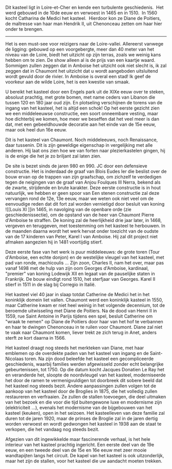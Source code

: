 Dit kasteel ligt in Loire-et-Cher en kende een turbulente geschiedenis.  Het werd gebouwd in de 10de eeuw en verwoest in 1465 en in 1510.  In 1560 kocht Catharina de Medici het kasteel.  Hierdoor kon ze Diane de Poitiers, de maîtresse van haar man Hendrik II, uit Chenonceau zetten om haar hier onder te brengen.

------

Het is een must-see voor reizigers naar de Loire-vallei. Allereerst vanwege de ligging: gebouwd op een voorgebergte, meer dan 40 meter van het niveau van de Loire, biedt het uitzicht op zijn terras, zoals we weinig kans hebben om te zien. De show alleen al is de prijs van een kaartje waard. Sommigen zullen zeggen dat in Amboise het uitzicht ook niet slecht is, ik zal zeggen dat in Chaumont het uitzicht dat u wordt aangeboden uitsluitend wordt gevuld door de rivier. In Amboise is overal een stad! Ik geef de voorkeur aan de wilde Loire, het is een kwestie van smaak.

U bereikt het kasteel door een Engels park uit de XIXe eeuw over te steken, absoluut prachtig, met grote bomen, met name ceders van Libanon die tussen 120 en 180 jaar oud zijn. En plotseling verschijnen de torens van de ingang van het kasteel, het is altijd een schok! Op het eerste gezicht zien we een middeleeuwse constructie, een soort onneembare vesting, maar hoe dichterbij we komen, hoe meer we beseffen dat het veel meer is dan dat, met een gebeeldhouwde decoratie aan het einde van de 15e eeuw, maar ook heel dun 16e eeuw.

Dit is het kasteel van Chaumont. Noch middeleeuws, noch Renaissance, daar tussenin. Dit is zijn geweldige eigenschap in vergelijking met alle anderen. Hij laat ons zien hoe we van forten naar plezierkastelen gingen, hij is de enige die het je zo briljant zal laten zien.

De site is bezet sinds de jaren 980 en 990. JC door een defensieve constructie. Het is inderdaad de graaf van Blois Eudes Ier die beslist over de bouw ervan op de trappen van zijn graafschap, om zichzelf te verdedigen tegen de neigingen van de graaf van Anjou Foulques III Nerra, bekend als de zwarte, strijdende en brute karakter. Deze eerste constructie is in hout natuurlijk, we hebben er geen spoor van Een stenen constructie zal deze vervangen rond de 12e, 13e eeuw, maar we weten ook niet veel om de eenvoudige reden dat dit fort zal worden vernietigd door besluit van koning ![[Louis XI ]]in 1465, in navolging van de openbare orde (zie geschiedenissectie), om de opstand van de heer van Chaumont Pierre d'Amboise te straffen. De koning zal de heerlijkheid drie jaar later, in 1468, vergeven en teruggeven, met toestemming om het kasteel te herbouwen. In de maanden daarna wordt het werk hervat onder toezicht van de oudste van de 17 kinderen van Peter, Karel I van Amboise. Hij zal dit project niet afmaken aangezien hij in 1481 voortijdig stierf.

Deze eerste fase van het werk is puur middeleeuws: de grote toren (Tour d'Amboise, een echte donjon) en de westelijke vleugel van het kasteel, met pad van ronde, machicoulis ... Zijn zoon, Charles II, nam het over, maar pas vanaf 1498 met de hulp van zijn oom Georges d'Amboise, kardinaal, "premier" van koning Lodewijk XII en legaat van de pauselijke staten in Frankrijk. De bouw eindigt rond 1510, het sterfjaar van Georges. Karel II stierf in 1511 in de slag bij Corregio in Italië.

Het kasteel viel 40 jaar in slaap totdat Catherine de Medici het in het koninklijk domein liet vallen. Chaumont werd een koninklijk kasteel in 1550, maar Catherine kwam er niet heel weinig in het volgende decennium, tot de beroemde uitwisseling met Diane de Poitiers. Na de dood van Henri II in 1559, rue Saint Antoine in Parijs tijdens een spel, besluit Catherine om "wraak te nemen" op Diane de Poitiers door haar van het hof te verbannen en haar te dwingen Chenonceau in te ruilen voor Chaumont. Diane zal niet te vaak naar Chaumont komen, liever trekt ze zich terug in Anet, anders sterft ze kort daarna in 1566.

Het kasteel draagt ​​nog steeds het merkteken van Diane, met haar emblemen op de overdekte paden van het kasteel van ingang en de Saint- Nicolaas toren. Na zijn dood beleefde het kasteel een gecompliceerde geschiedenis, waarbij families werden afgewisseld zonder echt belangrijke gebeurtenissen, tot 1750. Op die datum kocht Jacques Donatien Le Ray het en veranderde het, sloopte de noordvleugel van het kasteel, moderniseerde het door de ramen te vermenigvuldigen tot doorbreek dit sobere beeld dat het kasteel nog steeds bezit. Andere aanpassingen zullen volgen tot de aankoop van het kasteel door de Broglies in 1875, die het volledig zullen restaureren en verfraaien. Ze zullen de stallen toevoegen, die deel uitmaken van het bezoek en die voor die tijd buitengewone luxe en modernisme zijn (elektriciteit ...), evenals het modernisme van de bijgebouwen van het kasteel (keuken), open in het seizoen. Het kasteelleven van deze familie zal duren tot de jaren 1920, maar de prinses de Broglie zal in de jaren dertig worden verwoest en wordt gedwongen het kasteel in 1938 aan de staat te verkopen, die het vandaag nog steeds bezit.

Afgezien van dit ingewikkelde maar fascinerende verhaal, is het hele interieur van het kasteel prachtig ingericht. Een eerste deel van de 19e eeuw, en een tweede deel van de 15e en 16e eeuw met zeer mooie wandtapijten langs het circuit. De kapel van het kasteel is ook uitzonderlijk, maar het zijn de stallen, voor het kasteel die uw aandacht moeten trekken.